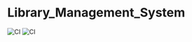 # Library_Management_System
![CI](https://github.com/stepin104257/Library_Management_System/workflows/CI/badge.svg)
![CI](https://github.com/stepin104257/Library_Management_System/workflows/CI/badge.svg)
